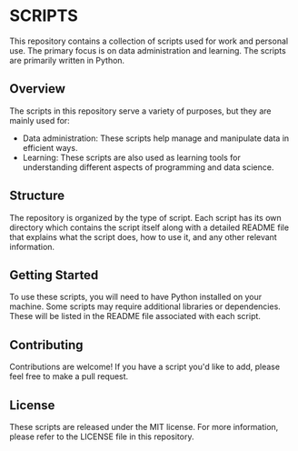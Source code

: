 # SCRIPTS

This repository contains a collection of scripts used for work and personal use. The primary focus is on data administration and learning. The scripts are primarily written in Python.

## Overview

The scripts in this repository serve a variety of purposes, but they are mainly used for:

- Data administration: These scripts help manage and manipulate data in efficient ways.
- Learning: These scripts are also used as learning tools for understanding different aspects of programming and data science.

## Structure

The repository is organized by the type of script. Each script has its own directory which contains the script itself along with a detailed README file that explains what the script does, how to use it, and any other relevant information.

## Getting Started

To use these scripts, you will need to have Python installed on your machine. Some scripts may require additional libraries or dependencies. These will be listed in the README file associated with each script.

## Contributing

Contributions are welcome! If you have a script you'd like to add, please feel free to make a pull request.

## License

These scripts are released under the MIT license. For more information, please refer to the LICENSE file in this repository.
